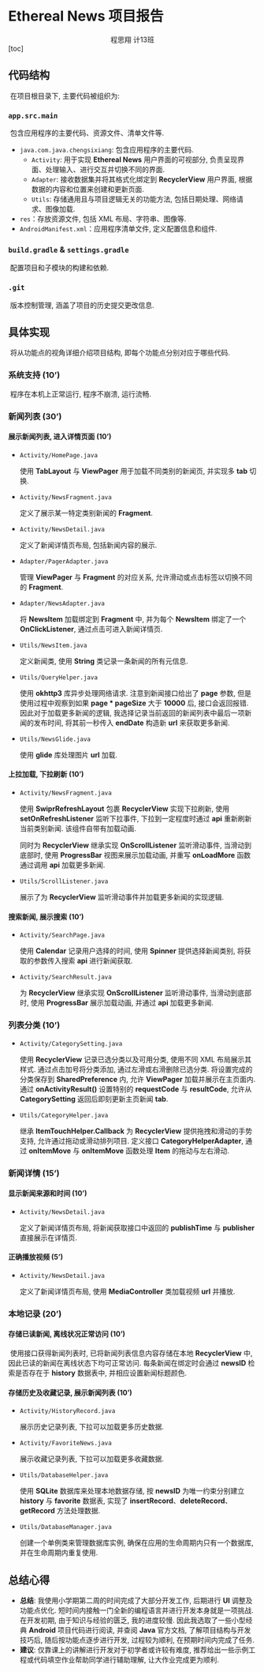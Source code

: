 # Ethereal News 项目报告

<center>
  程思翔 计13班
</center>
[toc]

##    代码结构

​	在项目根目录下, 主要代码被组织为:

### `app.src.main`

​	包含应用程序的主要代码、资源文件、清单文件等.

+ `java.com.java.chengsixiang`: 包含应用程序的主要代码.
    + `Activity`: 用于实现 **Ethereal News** 用户界面的可视部分, 负责呈现界面、处理输入、进行交互并切换不同的界面.
    + `Adapter`: 接收数据集并将其格式化绑定到 **RecyclerView** 用户界面, 根据数据的内容和位置来创建和更新页面.
    + `Utils`: 存储通用且与项目逻辑无关的功能方法, 包括日期处理、网络请求、图像加载.
+ `res`：存放资源文件, 包括 XML 布局、字符串、图像等.
+ `AndroidManifest.xml`：应用程序清单文件, 定义配置信息和组件.

### `build.gradle` & `settings.gradle`

​	配置项目和子模块的构建和依赖.

### `.git`

​	版本控制管理, 涵盖了项目的历史提交更改信息.

## 具体实现

​	将从功能点的视角详细介绍项目结构, 即每个功能点分别对应于哪些代码.

### 系统支持 (10’)

​	程序在本机上正常运行, 程序不崩溃, 运行流畅.

### 新闻列表 (30’)

#### 展示新闻列表, 进入详情页面 (10’)

+ `Activity/HomePage.java`

    使用 **TabLayout** 与 **ViewPager** 用于加载不同类别的新闻页, 并实现多 **tab** 切换.

+ `Activity/NewsFragment.java`

    定义了展示某一特定类别新闻的 **Fragment**.

+ `Activity/NewsDetail.java`

    定义了新闻详情页布局, 包括新闻内容的展示.

+ `Adapter/PagerAdapter.java`

    管理 **ViewPager** 与 **Fragment** 的对应关系, 允许滑动或点击标签以切换不同的 **Fragment**.

+ `Adapter/NewsAdapter.java`

    将 **NewsItem** 加载绑定到 **Fragment** 中, 并为每个 **NewsItem** 绑定了一个 **OnClickListener**, 通过点击可进入新闻详情页.

+ `Utils/NewsItem.java`

    定义新闻类, 使用 **String** 类记录一条新闻的所有元信息.

+ `Utils/QueryHelper.java`

    使用 **okhttp3** 库异步处理网络请求. 注意到新闻接口给出了 **page** 参数, 但是使用过程中观察到如果 **page * pageSize** 大于 **10000** 后, 接口会返回报错. 因此对于加载更多新闻的逻辑, 我选择记录当前返回的新闻列表中最后一项新闻的发布时间, 将其前一秒传入 **endDate** 构造新 **url** 来获取更多新闻.

+ `Utils/NewsGlide.java`

    使用 **glide** 库处理图片 **url** 加载.

#### 上拉加载, 下拉刷新 (10’)

+ `Activity/NewsFragment.java`

    使用 **SwiprRefreshLayout** 包裹 **RecyclerView** 实现下拉刷新, 使用 **setOnRefreshListener** 监听下拉事件, 下拉到一定程度时通过 **api** 重新刷新当前类别新闻. 该组件自带有加载动画.

    同时为 **RecyclerView** 继承实现 **OnScrollListener** 监听滑动事件, 当滑动到底部时, 使用 **ProgressBar** 视图来展示加载动画, 并重写 **onLoadMore** 函数通过调用 **api** 加载更多新闻.

+ `Utils/ScrollListener.java`

    展示了为 **RecyclerView** 监听滑动事件并加载更多新闻的实现逻辑.

#### 搜索新闻, 展示搜索 (10’)

+ `Activity/SearchPage.java`

    使用 **Calendar** 记录用户选择的时间, 使用 **Spinner** 提供选择新闻类别, 将获取的参数传入搜索 **api** 进行新闻获取.

+ `Activity/SearchResult.java`

    为 **RecyclerView** 继承实现 **OnScrollListener** 监听滑动事件, 当滑动到底部时, 使用 **ProgressBar** 展示加载动画, 并通过 **api** 加载更多新闻.

### 列表分类 (10’)

+ `Activity/CategorySetting.java`

    使用 **RecyclerView** 记录已选分类以及可用分类, 使用不同 XML 布局展示其样式. 通过点击加号将分类添加, 通过左滑或右滑删除已选分类. 将设置完成的分类保存到 **SharedPreference** 内, 允许 **ViewPager** 加载并展示在主页面内. 通过 **onActivityResult()** 设置特别的 **requestCode** 与 **resultCode**, 允许从 **CategorySetting** 返回后即刻更新主页新闻 **tab**.

+ `Utils/CategoryHelper.java`

    继承 **ItemTouchHelper.Callback** 为 **RecyclerView** 提供拖拽和滑动的手势支持, 允许通过拖动或滑动排列项目. 定义接口 **CategoryHelperAdapter**, 通过 **onItemMove** 与 **onItemMove** 函数处理 **Item** 的拖动与左右滑动.

### 新闻详情 (15’)

#### 显示新闻来源和时间 (10’)

+ `Activity/NewsDetail.java`

    定义了新闻详情页布局, 将新闻获取接口中返回的 **publishTime** 与 **publisher** 直接展示在详情页.

#### 正确播放视频 (5’)

+ `Activity/NewsDetail.java`

    定义了新闻详情页布局, 使用 **MediaController** 类加载视频 **url** 并播放.

### 本地记录 (20’)

#### 存储已读新闻, 离线状况正常访问 (10’)

​		使用接口获得新闻列表时, 已将新闻列表信息内容存储在本地 **RecyclerView** 中, 因此已读的新闻在离线状态下均可正常访问. 每条新闻在绑定时会通过 **newsID** 检索是否存在于 **history** 数据表中, 并相应设置新闻标题颜色.

#### 存储历史及收藏记录, 展示新闻列表 (10’)

+ `Activity/HistoryRecord.java`

    展示历史记录列表, 下拉可以加载更多历史数据.

+ `Activity/FavoriteNews.java`

    展示收藏记录列表, 下拉可以加载更多收藏数据.

+ `Utils/DatabaseHelper.java`

    使用 **SQLite** 数据库来处理本地数据存储, 按 **newsID** 为唯一约束分别建立 **history** 与 **favorite** 数据表, 实现了 **insertRecord**、**deleteRecord**、**getRecord** 方法处理数据.

+ `Utils/DatabaseManager.java`

    创建一个单例类来管理数据库实例, 确保在应用的生命周期内只有一个数据库, 并在生命周期内重复使用.

## 总结心得

+ **总结**: 我使用小学期第二周的时间完成了大部分开发工作, 后期进行 **UI** 调整及功能点优化. 短时间内接触一门全新的编程语言并进行开发本身就是一项挑战. 在开发初期, 由于知识与经验的匮乏, 我的进度较慢. 因此我选取了一些小型经典 **Android** 项目代码进行阅读, 并查阅 **Java** 官方文档, 了解项目结构与开发技巧后, 随后按功能点逐步进行开发, 过程较为顺利, 在预期时间内完成了任务.
+ **建议**: 仅靠课上的讲解进行开发对于初学者或许较有难度, 推荐给出一些示例工程或代码填空作业帮助同学进行辅助理解, 让大作业完成更为顺利.